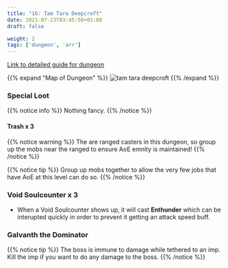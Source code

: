 ```yaml
---
title: "16: Tam Tara Deepcroft"
date: 2021-07-23T03:45:50+01:00
draft: false

weight: 2
tags: ['dungeon', 'arr']
---
```

[Link to detailed guide for dungeon](https://ffxiv.consolegameswiki.com/wiki/The_Tam-Tara_Deepcroft)

{{% expand "Map of Dungeon" %}}
![tam tara  deepcroft](/images/tam-tara-deepcroft-map.jpg)
{{% /expand %}}

### Special Loot

{{% notice info %}}
Nothing fancy.
{{% /notice %}}


#### Trash x 3
{{% notice warning %}}
The are ranged casters in this dungeon, so group up the mobs near the ranged to ensure AoE emnity is maintained!
{{% /notice %}}

{{% notice tip %}}
Group up mobs together to allow the very few jobs that have AoE at this level can do so.
{{% /notice %}}

### Void Soulcounter x 3
* When a Void Soulcounter shows up, it will cast **Enthunder** which can be interupted quickly in order to prevent it getting an attack speed buff.

### Galvanth the Dominator

{{% notice tip %}}
The boss is immune to damage while tethered to an imp. Kill the imp if you want to do any damage to the boss.
{{% /notice %}}


